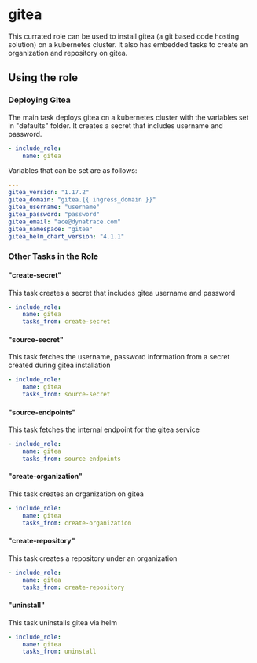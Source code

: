 # gitea

This currated role can be used to install gitea (a git based code hosting solution) on a kubernetes cluster.
It also has embedded tasks to create an organization and repository on gitea.

## Using the role

### Deploying Gitea

The main task deploys gitea on a kubernetes cluster with the variables set in "defaults" folder. It creates a secret that includes username and password. 

```yaml
- include_role:
    name: gitea
```

Variables that can be set are as follows:

```yaml
---
gitea_version: "1.17.2"
gitea_domain: "gitea.{{ ingress_domain }}"
gitea_username: "username"
gitea_password: "password"
gitea_email: "ace@dynatrace.com"
gitea_namespace: "gitea"
gitea_helm_chart_version: "4.1.1"
```

### Other Tasks in the Role

#### "create-secret" 
This task creates a secret that includes gitea username and password

```yaml
- include_role:
    name: gitea
    tasks_from: create-secret
```

#### "source-secret" 
This task fetches the username, password information from a secret created during gitea installation

```yaml
- include_role:
    name: gitea
    tasks_from: source-secret
```

#### "source-endpoints" 
This task fetches the internal endpoint for the gitea service

```yaml
- include_role:
    name: gitea
    tasks_from: source-endpoints
```

#### "create-organization" 
This task creates an organization on gitea

```yaml
- include_role:
    name: gitea
    tasks_from: create-organization
```

#### "create-repository" 
This task creates a repository under an organization

```yaml
- include_role:
    name: gitea
    tasks_from: create-repository
```

#### "uninstall" 
This task uninstalls gitea via helm

```yaml
- include_role:
    name: gitea
    tasks_from: uninstall
```
